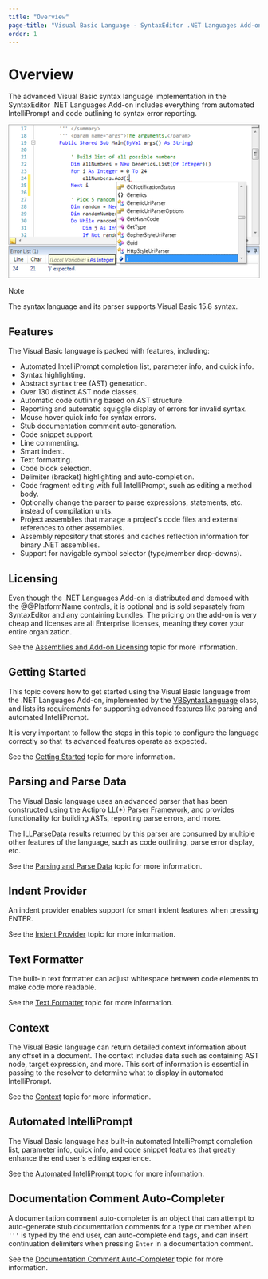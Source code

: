 ```yaml
---
title: "Overview"
page-title: "Visual Basic Language - SyntaxEditor .NET Languages Add-on"
order: 1
---
```

# Overview

The advanced Visual Basic syntax language implementation in the SyntaxEditor .NET Languages Add-on includes everything from automated IntelliPrompt and code outlining to syntax error reporting.

![Screenshot](../../images/dotnet-addon-vb.png)

> [!NOTE]
> The syntax language and its parser supports Visual Basic 15.8 syntax.

## Features

The Visual Basic language is packed with features, including:

- Automated IntelliPrompt completion list, parameter info, and quick info.
- Syntax highlighting.
- Abstract syntax tree (AST) generation.
- Over 130 distinct AST node classes.
- Automatic code outlining based on AST structure.
- Reporting and automatic squiggle display of errors for invalid syntax.
- Mouse hover quick info for syntax errors.
- Stub documentation comment auto-generation.
- Code snippet support.
- Line commenting.
- Smart indent.
- Text formatting.
- Code block selection.
- Delimiter (bracket) highlighting and auto-completion.
- Code fragment editing with full IntelliPrompt, such as editing a method body.
- Optionally change the parser to parse expressions, statements, etc. instead of compilation units.
- Project assemblies that manage a project's code files and external references to other assemblies.
- Assembly repository that stores and caches reflection information for binary .NET assemblies.
- Support for navigable symbol selector (type/member drop-downs).

## Licensing

Even though the .NET Languages Add-on is distributed and demoed with the @@PlatformName controls, it is optional and is sold separately from SyntaxEditor and any containing bundles.  The pricing on the add-on is very cheap and licenses are all Enterprise licenses, meaning they cover your entire organization.

See the [Assemblies and Add-on Licensing](../../assemblies.md) topic for more information.

## Getting Started

This topic covers how to get started using the Visual Basic language from the .NET Languages Add-on, implemented by the [VBSyntaxLanguage](xref:ActiproSoftware.Text.Languages.VB.Implementation.VBSyntaxLanguage) class, and lists its requirements for supporting advanced features like parsing and automated IntelliPrompt.

It is very important to follow the steps in this topic to configure the language correctly so that its advanced features operate as expected.

See the [Getting Started](getting-started.md) topic for more information.

## Parsing and Parse Data

The Visual Basic language uses an advanced parser that has been constructed using the Actipro [LL(*) Parser Framework](../../ll-parser-framework/index.md), and provides functionality for building ASTs, reporting parse errors, and more.

The [ILLParseData](xref:ActiproSoftware.Text.Parsing.LLParser.ILLParseData) results returned by this parser are consumed by multiple other features of the language, such as code outlining, parse error display, etc.

See the [Parsing and Parse Data](parsing.md) topic for more information.

## Indent Provider

An indent provider enables support for smart indent features when pressing ENTER.

See the [Indent Provider](indent-provider.md) topic for more information.

## Text Formatter

The built-in text formatter can adjust whitespace between code elements to make code more readable.

See the [Text Formatter](text-formatter.md) topic for more information.

## Context

The Visual Basic language can return detailed context information about any offset in a document.  The context includes data such as containing AST node, target expression, and more.  This sort of information is essential in passing to the resolver to determine what to display in automated IntelliPrompt.

See the [Context](context.md) topic for more information.

## Automated IntelliPrompt

The Visual Basic language has built-in automated IntelliPrompt completion list, parameter info, quick info, and code snippet features that greatly enhance the end user's editing experience.

See the [Automated IntelliPrompt](intelliprompt.md) topic for more information.

## Documentation Comment Auto-Completer

A documentation comment auto-completer is an object that can attempt to auto-generate stub documentation comments for a type or member when `'''` is typed by the end user, can auto-complete end tags, and can insert continuation delimiters when pressing `Enter` in a documentation comment.

See the [Documentation Comment Auto-Completer](doc-comment-auto-completer.md) topic for more information.
